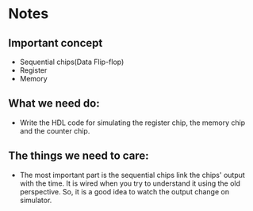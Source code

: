 # Notes

## Important concept
- Sequential chips(Data Flip-flop)
- Register
- Memory

## What we need do:
- Write the HDL code for simulating the register chip, the memory chip and the counter chip.

## The things we need to care:
- The most important part is the sequential chips link the chips' output with the time. It is wired when you try to understand it using the old perspective. So, it is a good idea to watch the output change on simulator.
